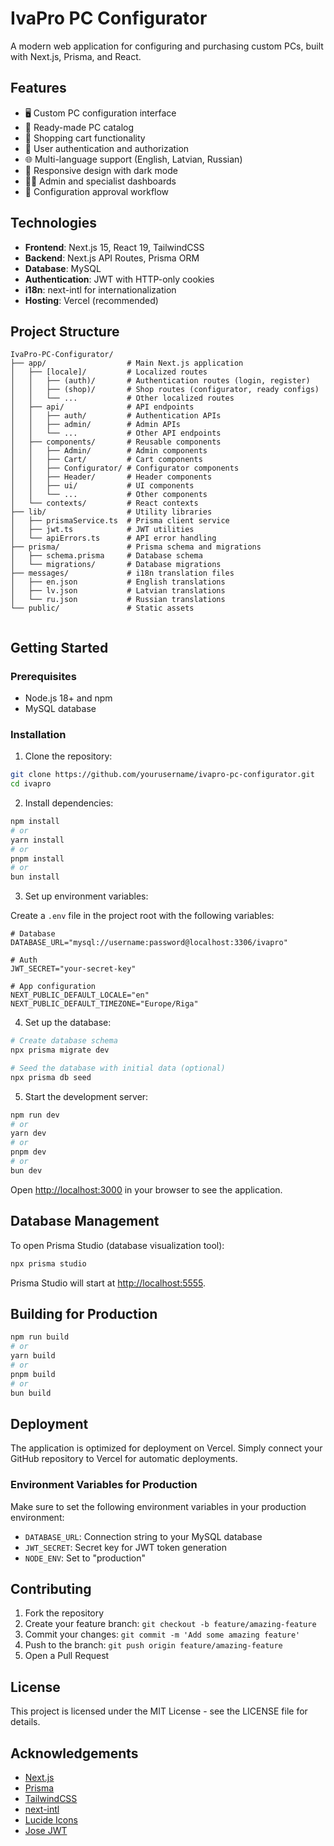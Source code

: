 # IvaPro PC Configurator

A modern web application for configuring and purchasing custom PCs, built with Next.js, Prisma, and React.

## Features

- 🖥️ Custom PC configuration interface
- 🏪 Ready-made PC catalog
- 🛒 Shopping cart functionality
- 👤 User authentication and authorization
- 🌐 Multi-language support (English, Latvian, Russian)
- 🎨 Responsive design with dark mode
- 👨‍💼 Admin and specialist dashboards
- 🔄 Configuration approval workflow

## Technologies

- **Frontend**: Next.js 15, React 19, TailwindCSS
- **Backend**: Next.js API Routes, Prisma ORM
- **Database**: MySQL
- **Authentication**: JWT with HTTP-only cookies
- **i18n**: next-intl for internationalization
- **Hosting**: Vercel (recommended)

## Project Structure

```
IvaPro-PC-Configurator/
├── app/                  # Main Next.js application
│   ├── [locale]/         # Localized routes
│   │   ├── (auth)/       # Authentication routes (login, register)
│   │   ├── (shop)/       # Shop routes (configurator, ready configs)
│   │   └── ...           # Other localized routes
│   ├── api/              # API endpoints
│   │   ├── auth/         # Authentication APIs
│   │   ├── admin/        # Admin APIs
│   │   └── ...           # Other API endpoints
│   ├── components/       # Reusable components
│   │   ├── Admin/        # Admin components
│   │   ├── Cart/         # Cart components
│   │   ├── Configurator/ # Configurator components
│   │   ├── Header/       # Header components
│   │   ├── ui/           # UI components
│   │   └── ...           # Other components
│   └── contexts/         # React contexts
├── lib/                  # Utility libraries
│   ├── prismaService.ts  # Prisma client service
│   ├── jwt.ts            # JWT utilities
│   └── apiErrors.ts      # API error handling
├── prisma/               # Prisma schema and migrations
│   ├── schema.prisma     # Database schema
│   └── migrations/       # Database migrations
├── messages/             # i18n translation files
│   ├── en.json           # English translations
│   ├── lv.json           # Latvian translations
│   └── ru.json           # Russian translations
└── public/               # Static assets
 

```

## Getting Started

### Prerequisites

- Node.js 18+ and npm
- MySQL database

### Installation

1. Clone the repository:

```bash
git clone https://github.com/yourusername/ivapro-pc-configurator.git
cd ivapro
```

2. Install dependencies:

```bash
npm install
# or
yarn install
# or
pnpm install
# or
bun install
```

3. Set up environment variables:

Create a `.env` file in the project root with the following variables:

```
# Database
DATABASE_URL="mysql://username:password@localhost:3306/ivapro"

# Auth
JWT_SECRET="your-secret-key"

# App configuration
NEXT_PUBLIC_DEFAULT_LOCALE="en"
NEXT_PUBLIC_DEFAULT_TIMEZONE="Europe/Riga"
```

4. Set up the database:

```bash
# Create database schema
npx prisma migrate dev

# Seed the database with initial data (optional)
npx prisma db seed
```

5. Start the development server:

```bash
npm run dev
# or
yarn dev
# or
pnpm dev
# or
bun dev
```

Open [http://localhost:3000](http://localhost:3000) in your browser to see the application.

## Database Management

To open Prisma Studio (database visualization tool):

```bash
npx prisma studio
```

Prisma Studio will start at [http://localhost:5555](http://localhost:5555).

## Building for Production

```bash
npm run build
# or
yarn build
# or
pnpm build
# or
bun build
```

## Deployment

The application is optimized for deployment on Vercel. Simply connect your GitHub repository to Vercel for automatic deployments.

### Environment Variables for Production

Make sure to set the following environment variables in your production environment:

- `DATABASE_URL`: Connection string to your MySQL database
- `JWT_SECRET`: Secret key for JWT token generation
- `NODE_ENV`: Set to "production"

## Contributing

1. Fork the repository
2. Create your feature branch: `git checkout -b feature/amazing-feature`
3. Commit your changes: `git commit -m 'Add some amazing feature'`
4. Push to the branch: `git push origin feature/amazing-feature`
5. Open a Pull Request

## License

This project is licensed under the MIT License - see the LICENSE file for details.

## Acknowledgements

- [Next.js](https://nextjs.org/)
- [Prisma](https://prisma.io/)
- [TailwindCSS](https://tailwindcss.com/)
- [next-intl](https://next-intl-docs.vercel.app/)
- [Lucide Icons](https://lucide.dev/)
- [Jose JWT](https://github.com/panva/jose)
